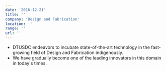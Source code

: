 ```yaml
---
date: '2016-12-21'
title: ''
company: 'Design and Fabrication'
location: ''
range: ''
url: ''
---
```


- DTUSDC endeavors to incubate state-of-the-art technology in the fast-growing field of Design and Fabrication indigenously.
- We have gradually become one of the leading innovators in this domain in today's times.
